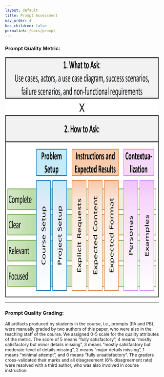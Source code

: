 ```yaml
---
layout: default
title: Prompt Assessment
nav_order: 4
has_children: false
permalink: /docs/prompt
---
```

### Prompt Quality Metric:

<!-- ![image](../img/promptQuality.jpg) -->
<img src="../img/promptQuality.jpg" alt="prompts" width="943" height="792">

---

### Prompt Quality Grading: 
All artifacts produced by students in the course, i.e., prompts (PA and PB), were manually graded by two authors of this paper, who were also in the teaching staff of the course. We assigned 0-5 scale for the quality attributes of the metric. The score of 5 means “fully satisfactory”, 4 means “mostly satisfactory but minor details missing”, 3 means “mostly satisfactory but moderate-level of details missing”, 2 means “major details missing”, 1 means “minimal attempt”, and 0 means “fully unsatisfactory”. The graders cross-validated their marks and all disagreement (6% disagreement rate) were resolved with a third author, who was also involved in course instruction.